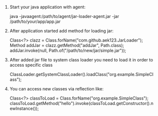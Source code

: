 1) Start your java application with agent:

    java -javaagent:/path/to/agent/jar-loader-agent.jar -jar /path/to/your/app/app.jar

2) After application started add method for loading jar:

   Class<?> clazz = Class.forName("com.github.aek123.JarLoader");
   Method addJar = clazz.getMethod("addJar", Path.class);
   addJar.invoke(null, Path.of("/path/to/new/jar/simple.jar"));

3) After added jar file to system class loader you need to load it in order to access specific class

   ClassLoader.getSystemClassLoader().loadClass("org.example.SimpleClass");

4) You can access new classes via reflection like:

   Class<?> classToLoad = Class.forName("org.example.SimpleClass");
   classToLoad.getMethod("hello").invoke(classToLoad.getConstructor().newInstance());
